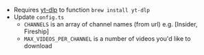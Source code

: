 - Requires [yt-dlp](https://github.com/yt-dlp/yt-dlp) to function `brew install yt-dlp`
- Update `config.ts`
  - `CHANNELS` is an array of channel names (from url) e.g. [Insider, Fireship]
  - `MAX_VIDEOS_PER_CHANNEL` is a number of videos you'd like to download
